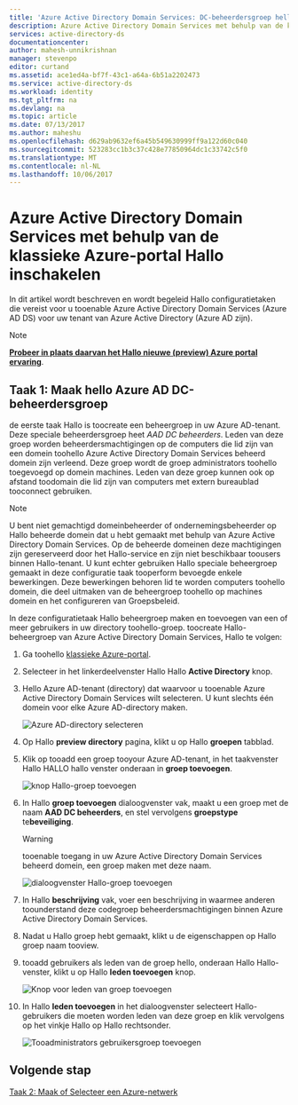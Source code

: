 ```yaml
---
title: 'Azure Active Directory Domain Services: DC-beheerdersgroep hello Azure AD maken | Microsoft Docs'
description: Azure Active Directory Domain Services met behulp van de klassieke Azure-portal Hallo inschakelen
services: active-directory-ds
documentationcenter: 
author: mahesh-unnikrishnan
manager: stevenpo
editor: curtand
ms.assetid: ace1ed4a-bf7f-43c1-a64a-6b51a2202473
ms.service: active-directory-ds
ms.workload: identity
ms.tgt_pltfrm: na
ms.devlang: na
ms.topic: article
ms.date: 07/13/2017
ms.author: maheshu
ms.openlocfilehash: d629ab9632ef6a45b549630999ff9a122d60c040
ms.sourcegitcommit: 523283cc1b3c37c428e77850964dc1c33742c5f0
ms.translationtype: MT
ms.contentlocale: nl-NL
ms.lasthandoff: 10/06/2017
---
```

# <a name="enable-azure-active-directory-domain-services-using-hello-azure-classic-portal"></a>Azure Active Directory Domain Services met behulp van de klassieke Azure-portal Hallo inschakelen
In dit artikel wordt beschreven en wordt begeleid Hallo configuratietaken die vereist voor u tooenable Azure Active Directory Domain Services (Azure AD DS) voor uw tenant van Azure Active Directory (Azure AD zijn).

> [!NOTE]
> [**Probeer in plaats daarvan het Hallo nieuwe (preview) Azure portal ervaring**](active-directory-ds-getting-started.md). 
>

## <a name="task-1-create-hello-azure-ad-dc-administrators-group"></a>Taak 1: Maak hello Azure AD DC-beheerdersgroep
de eerste taak Hallo is toocreate een beheergroep in uw Azure AD-tenant. Deze speciale beheerdersgroep heet *AAD DC beheerders*. Leden van deze groep worden beheerdersmachtigingen op de computers die lid zijn van een domein toohello Azure Active Directory Domain Services beheerd domein zijn verleend. Deze groep wordt de groep administrators toohello toegevoegd op domein machines. Leden van deze groep kunnen ook op afstand toodomain die lid zijn van computers met extern bureaublad tooconnect gebruiken.  

> [!NOTE]
> U bent niet gemachtigd domeinbeheerder of ondernemingsbeheerder op Hallo beheerde domein dat u hebt gemaakt met behulp van Azure Active Directory Domain Services. Op de beheerde domeinen deze machtigingen zijn gereserveerd door het Hallo-service en zijn niet beschikbaar toousers binnen Hallo-tenant. U kunt echter gebruiken Hallo speciale beheergroep gemaakt in deze configuratie taak tooperform bevoegde enkele bewerkingen. Deze bewerkingen behoren lid te worden computers toohello domein, die deel uitmaken van de beheergroep toohello op machines domein en het configureren van Groepsbeleid.
>

In deze configuratietaak Hallo beheergroep maken en toevoegen van een of meer gebruikers in uw directory toohello-groep. toocreate Hallo-beheergroep van Azure Active Directory Domain Services, Hallo te volgen:

1. Ga toohello [klassieke Azure-portal](https://manage.windowsazure.com).
2. Selecteer in het linkerdeelvenster Hallo Hallo **Active Directory** knop.
3. Hello Azure AD-tenant (directory) dat waarvoor u tooenable Azure Active Directory Domain Services wilt selecteren. U kunt slechts één domein voor elke Azure AD-directory maken.

    ![Azure AD-directory selecteren](./media/active-directory-domain-services-getting-started/select-aad-directory.png)
4. Op Hallo **preview directory** pagina, klikt u op Hallo **groepen** tabblad.
5. Klik op tooadd een groep tooyour Azure AD-tenant, in het taakvenster Hallo HALLO hallo venster onderaan in **groep toevoegen**.

    ![knop Hallo-groep toevoegen](./media/active-directory-domain-services-getting-started/add-group-button.png)
6. In Hallo **groep toevoegen** dialoogvenster vak, maakt u een groep met de naam **AAD DC beheerders**, en stel vervolgens **groepstype** te**beveiliging**.

   > [!WARNING]
   > tooenable toegang in uw Azure Active Directory Domain Services beheerd domein, een groep maken met deze naam.
   >
   >

    ![dialoogvenster Hallo-groep toevoegen](./media/active-directory-domain-services-getting-started/create-admin-group.png)
7. In Hallo **beschrijving** vak, voer een beschrijving in waarmee anderen toounderstand deze codegroep beheerdersmachtigingen binnen Azure Active Directory Domain Services.
8. Nadat u Hallo groep hebt gemaakt, klikt u de eigenschappen op Hallo groep naam tooview.
9. tooadd gebruikers als leden van de groep hello, onderaan Hallo Hallo-venster, klikt u op Hallo **leden toevoegen** knop.

    ![Knop voor leden van groep toevoegen](./media/active-directory-domain-services-getting-started/add-group-members-button.png)
10. In Hallo **leden toevoegen** in het dialoogvenster selecteert Hallo-gebruikers die moeten worden leden van deze groep en klik vervolgens op het vinkje Hallo op Hallo rechtsonder.

    ![Tooadministrators gebruikersgroep toevoegen](./media/active-directory-domain-services-getting-started/add-group-members.png)


## <a name="next-step"></a>Volgende stap
[Taak 2: Maak of Selecteer een Azure-netwerk](active-directory-ds-getting-started-vnet.md)
